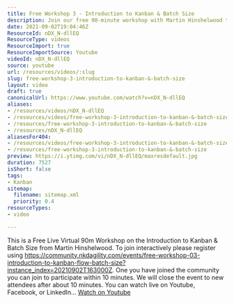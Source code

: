 ```yaml
---
title: Free Workshop 3 - Introduction to Kanban & Batch Size
description: Join our free 90-minute workshop with Martin Hinshelwood to explore Kanban and batch size. Register now to participate live!
date: 2021-09-02T19:04:46Z
ResourceId: nDX_N-dllEQ
ResourceType: videos
ResourceImport: true
ResourceImportSource: Youtube
videoId: nDX_N-dllEQ
source: youtube
url: /resources/videos/:slug
slug: free-workshop-3-introduction-to-kanban-&-batch-size
layout: video
draft: true
canonicalUrl: https://www.youtube.com/watch?v=nDX_N-dllEQ
aliases:
- /resources/videos/nDX_N-dllEQ
- /resources/videos/free-workshop-3-introduction-to-kanban-&-batch-size
- /resources/free-workshop-3-introduction-to-kanban-&-batch-size
- /resources/nDX_N-dllEQ
aliasesFor404:
- /resources/videos/free-workshop-3-introduction-to-kanban-&-batch-size
- /resources/free-workshop-3-introduction-to-kanban-&-batch-size
preview: https://i.ytimg.com/vi/nDX_N-dllEQ/maxresdefault.jpg
duration: 7527
isShort: false
tags:
- Kanban
sitemap:
  filename: sitemap.xml
  priority: 0.4
resourceTypes:
- video

---
```

 This is a Free Live Virtual 90m Workshop on the Introduction to Kanban & Batch Size from Martin Hinshelwood. To join interactively please register using https://community.nkdagility.com/events/free-workshop-03-introduction-to-kanban-flow-batch-size?instance_index=20210902T163000Z. One you have joined the community you can join to participate within 10 minutes. We will close the event to new attendees after about 10 minutes. You can watch live on Youtube, Facebook, or LinkedIn... 
 [Watch on Youtube](https://www.youtube.com/watch?v=nDX_N-dllEQ)
